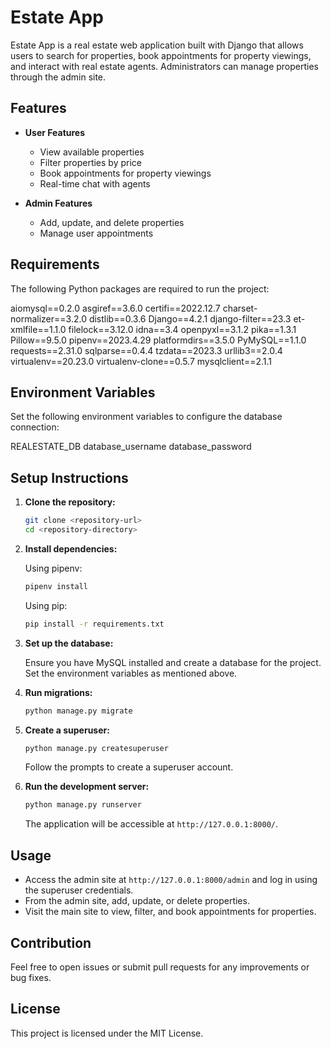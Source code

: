 # Estate App

Estate App is a real estate web application built with Django that allows users to search for properties, book appointments for property viewings, and interact with real estate agents. Administrators can manage properties through the admin site.

## Features

- **User Features**
  - View available properties
  - Filter properties by price
  - Book appointments for property viewings
  - Real-time chat with agents

- **Admin Features**
  - Add, update, and delete properties
  - Manage user appointments

## Requirements

The following Python packages are required to run the project:

aiomysql==0.2.0
asgiref==3.6.0
certifi==2022.12.7
charset-normalizer==3.2.0
distlib==0.3.6
Django==4.2.1
django-filter==23.3
et-xmlfile==1.1.0
filelock==3.12.0
idna==3.4
openpyxl==3.1.2
pika==1.3.1
Pillow==9.5.0
pipenv==2023.4.29
platformdirs==3.5.0
PyMySQL==1.1.0
requests==2.31.0
sqlparse==0.4.4
tzdata==2023.3
urllib3==2.0.4
virtualenv==20.23.0
virtualenv-clone==0.5.7
mysqlclient==2.1.1


## Environment Variables

Set the following environment variables to configure the database connection:

REALESTATE_DB  <your-database-name>
database_username <your-database-username>
database_password  <your-database-password>


## Setup Instructions

1. **Clone the repository:**

    ```bash
    git clone <repository-url>
    cd <repository-directory>
    ```

2. **Install dependencies:**

    Using pipenv:

    ```bash
    pipenv install
    ```

    Using pip:

    ```bash
    pip install -r requirements.txt
    ```

3. **Set up the database:**

    Ensure you have MySQL installed and create a database for the project. Set the environment variables as mentioned above.

4. **Run migrations:**

    ```bash
    python manage.py migrate
    ```

5. **Create a superuser:**

    ```bash
    python manage.py createsuperuser
    ```

    Follow the prompts to create a superuser account.

6. **Run the development server:**

    ```bash
    python manage.py runserver
    ```

    The application will be accessible at `http://127.0.0.1:8000/`.

## Usage

- Access the admin site at `http://127.0.0.1:8000/admin` and log in using the superuser credentials.
- From the admin site, add, update, or delete properties.
- Visit the main site to view, filter, and book appointments for properties.

## Contribution

Feel free to open issues or submit pull requests for any improvements or bug fixes.

## License

This project is licensed under the MIT License.

